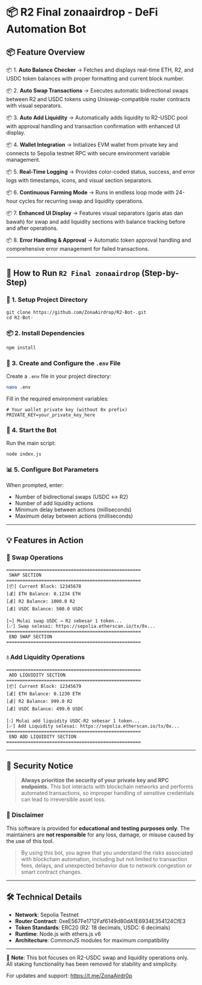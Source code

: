 # 📦 R2 Final zonaairdrop - DeFi Automation Bot

## 📦 Feature Overview

📦 1. **Auto Balance Checker**
    → Fetches and displays real-time ETH, R2, and USDC token balances with proper formatting and current block number.

📦 2. **Auto Swap Transactions**
    → Executes automatic bidirectional swaps between R2 and USDC tokens using Uniswap-compatible router contracts with visual separators.

📦 3. **Auto Add Liquidity**
    → Automatically adds liquidity to R2-USDC pool with approval handling and transaction confirmation with enhanced UI display.

📦 4. **Wallet Integration**
    → Initializes EVM wallet from private key and connects to Sepolia testnet RPC with secure environment variable management.

📦 5. **Real-Time Logging**
    → Provides color-coded status, success, and error logs with timestamps, icons, and visual section separators.

📦 6. **Continuous Farming Mode**
    → Runs in endless loop mode with 24-hour cycles for recurring swap and liquidity operations.

📦 7. **Enhanced UI Display**
    → Features visual separators (garis atas dan bawah) for swap and add liquidity sections with balance tracking before and after operations.

📦 8. **Error Handling & Approval**
    → Automatic token approval handling and comprehensive error management for failed transactions.

---

## 🚀 How to Run `R2 Final zonaairdrop` (Step-by-Step)

### 📁 1. Setup Project Directory

````
git clone https://github.com/ZonaAirdrop/R2-Bot-.git
cd R2-Bot-
````

### 📦 2. Install Dependencies

```bash
npm install
```

### 📝 3. Create and Configure the `.env` File

Create a `.env` file in your project directory:

```bash
nano .env
```

Fill in the required environment variables:

```env
# Your wallet private key (without 0x prefix)
PRIVATE_KEY=your_private_key_here
```

### 🚀 4. Start the Bot

Run the main script:

````
node index.js
````

### 📊 5. Configure Bot Parameters

When prompted, enter:
- Number of bidirectional swaps (USDC ↔️ R2)
- Number of add liquidity actions
- Minimum delay between actions (milliseconds)
- Maximum delay between actions (milliseconds)

---

## 💡 Features in Action

### 🔄 Swap Operations
```
==================================================
 SWAP SECTION 
==================================================
[📦] Current Block: 12345678
[💰] ETH Balance: 0.1234 ETH
[💰] R2 Balance: 1000.0 R2
[💰] USDC Balance: 500.0 USDC

[↪️] Mulai swap USDC → R2 sebesar 1 token...
[✅] Swap selesai: https://sepolia.etherscan.io/tx/0x...
==================================================
 END SWAP SECTION 
==================================================
```

### 💧 Add Liquidity Operations
```
==================================================
 ADD LIQUIDITY SECTION 
==================================================
[📦] Current Block: 12345679
[💰] ETH Balance: 0.1230 ETH
[💰] R2 Balance: 999.0 R2
[💰] USDC Balance: 499.0 USDC

[💧] Mulai add liquidity USDC-R2 sebesar 1 token...
[✅] Add Liquidity selesai: https://sepolia.etherscan.io/tx/0x...
==================================================
 END ADD LIQUIDITY SECTION 
==================================================
```

---

## 🔐 Security Notice

> **Always prioritize the security of your private key and RPC endpoints.**
> This bot interacts with blockchain networks and performs automated transactions, so improper handling of sensitive credentials can lead to irreversible asset loss.

### 🚫 Disclaimer

This software is provided for **educational and testing purposes only**.
The maintainers are **not responsible** for any loss, damage, or misuse caused by the use of this tool.

> By using this bot, you agree that you understand the risks associated with blockchain automation, including but not limited to transaction fees, delays, and unexpected behavior due to network congestion or smart contract changes.

---

## 🛠️ Technical Details

- **Network**: Sepolia Testnet
- **Router Contract**: 0xeE567Fe1712Faf6149d80dA1E6934E354124CfE3
- **Token Standards**: ERC20 (R2: 18 decimals, USDC: 6 decimals)
- **Runtime**: Node.js with ethers.js v6
- **Architecture**: CommonJS modules for maximum compatibility

---

📝 **Note**: This bot focuses on R2-USDC swap and liquidity operations only. All staking functionality has been removed for stability and simplicity.

For updates and support: https://t.me/ZonaAirdr0p
